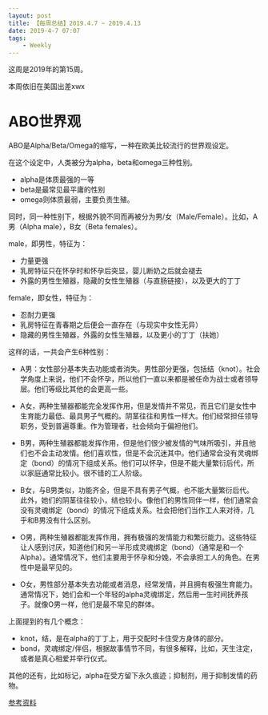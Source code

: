 ```yaml
---
layout: post
title: 【每周总结】2019.4.7 ~ 2019.4.13
date: 2019-4-7 07:07
tags:
    - Weekly
---
```


这周是2019年的第15周。

本周依旧在美国出差xwx

# ABO世界观

ABO是Alpha/Beta/Omega的缩写，一种在欧美比较流行的世界观设定。

在这个设定中，人类被分为alpha，beta和omega三种性别。

* alpha是体质最强的一等
* beta是最常见最平庸的性别
* omega则体质最弱，主要负责生殖。

同时，同一种性别下，根据外貌不同而再被分为男/女（Male/Female）。比如，A男（Alpha male），B女（Beta females）。

male，即男性，特征为：

* 力量更强
* 乳房特征只在怀孕时和怀孕后突显，婴儿断奶之后就会褪去
* 外露的男性生殖器，隐藏的女性生殖器（与直肠链接），以及更大的丁丁

female，即女性，特征为：

* 忍耐力更强
* 乳房特征在青春期之后便会一直存在（与现实中女性无异）
* 隐藏的男性生殖器，外露的女性生殖器，以及更小的丁丁（扶她）

这样的话，一共会产生6种性别：

* A男：女性部分基本失去功能或者消失。男性部分更强，包括结（knot）。社会学角度上来说，他们不会怀孕，所以他们一直以来都是被任命为战士或者领导层。他们等级比其他的会更高一些。

* A女，两种生殖器都能完全发挥作用，但是发情并不常见，而且它们是女性中生育能力最低、最具男子气概的。阴茎往往和男性一样大。他们经常担任领导职务，受到普遍尊重。作为管理者，社会倾向于偏袒他们。

* B男，两种生殖器都能发挥作用，但是他们很少被发情的气味所吸引，并且他们也不会主动发情。他们喜欢性，但是不会沉迷其中。他们通常会没有灵魂绑定（bond）的情况下组成关系。他们可以怀孕，但是不能大量繁衍后代，所以家庭通常比较小。很不错的工人阶级。

* B女，与B男类似，功能齐全，但是不具有男子气概，也不能大量繁衍后代。此外，她们的阴茎往往较小，结也较小。像他们的男性同伴一样，他们通常会没有灵魂绑定（bond）的情况下组成关系。社会把他们当作工人来对待，几乎和B男没有什么区别。

* O男，两种生殖器都能发挥作用，拥有极强的发情能力和繁衍能力。这些特征让人感到讨厌，知道他们和另一半形成灵魂绑定（bond）（通常是和一个Alpha）。通常情况下，他们主要用于怀孕和分娩，不会承担工人的角色。在男性中是最罕见的。

* O女，男性部分基本失去功能或者消息，经常发情，并且拥有极强生育能力。通常情况下，她们会和一个年轻的alpha灵魂绑定，然后用一生时间抚养孩子。就像O男一样，他们是最不常见的群体。

上面提到的有几个概念：

* knot，结，是在alpha的丁丁上，用于交配时卡住受方身体的部分。
* bond，灵魂绑定/伴侣，根据故事情节不同，有很多解释，比如，天生注定，或者是真心相爱并举行仪式。

其他的还有，比如标记，alpha在受方留下永久痕迹；抑制剂，用于抑制发情的药物。

[参考资料](https://velvet-mace.livejournal.com/346617.html)